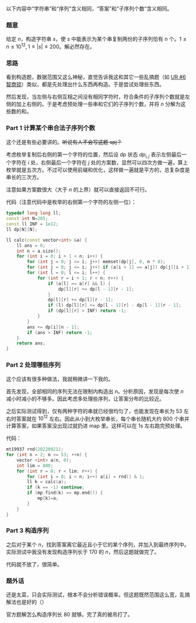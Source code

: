 以下内容中“字符串”和“序列”含义相同，“答案”和“子序列个数”含义相同。

### 题意

给定 $n$，构造字符串 $s$，使 $s$ 中能表示为某个串复制两份的子序列恰有 $n$ 个。$1\le n \le 10^{12}, 1\le |s| \le 200$。解必然存在。

### 思路

看到构造题，数据范围又这么神秘，直觉告诉我这和其它一些乱搞题（如 [UR #6 智商锁](https://uoj.ac/problem/75)）类似，都是先处理出什么东西再构造。于是尝试处理些东西。

然后发现，当左侧与右侧互相之间没有相同字符时，符合条件的子序列个数就是左侧的加上右侧的。于是考虑预处理一些串和它们的子序列个数，并将 $n$ 分解为这些数的和。

### Part 1 计算某个串合法子序列个数

这个还是有些必要讲的。~~听说有人不会写这题 spj？~~

考虑枚举复制后右侧的第一个字符的位置，然后设 dp 状态 $dp_{i,j}$ 表示左侧最后一个字符在 $i$ 处，右侧最后一个字符在 $j$ 处的方案数，显然可以四次方做一遍，算上枚举就是五次方。不过可以使用前缀和优化，这样做一遍就是平方的，总复杂度是串长的三次方。

注意如果方案数很大（大于 $n$ 的上界）就可以直接返回不可行。

代码（注意代码中是枚举的右侧第一个字符的左侧一位）：

```cpp
typedef long long ll;
const int N=205;
const ll INF = 1e12;
ll dp[N][N];

ll calc(const vector<int> &a) {
	ll ans = 0; 
	int n = a.size();
	for (int i = 0; i + 1 < n; i++) {
		for (int j = 0; j <= i; j++) memset(dp[j], 0, n * 8);
		for (int j = 0; j <= i; j++) if (a[i + 1] == a[j]) dp[j][i + 1] = 1;
		for (int l = 0; l <= i; l++) {
			for (int r = i + 1; r < n; r++) {
				if (a[l] == a[r] && l) {
					dp[l][r] += dp[l - 1][r - 1];
				}
				dp[l][r] += dp[l][r - 1];
				if (l) dp[l][r] += dp[l - 1][r] - dp[l - 1][r - 1];
				if (dp[l][r] > INF) return -1;
			}
		}
		ans += dp[i][n - 1];
		if (ans > INF) return -1;
	}
	return ans;
}
```

### Part 2 处理哪些序列

这个应该有很多种做法，我就稍微讲一下我的。

首先发现，全部相同的序列无法在限制内构造出 $n$。分析原因，发现是每次使 $n$ 减小时减小的不够多。因此考虑多处理些序列，让答案分布的比较近。

之后实际测试得到，仅有两种字符的串就已经很均匀了，也能发现在串长为 $53$ 左右时答案就在 $10^{12}$ 左右。因此从小到大枚举串长，每个串长随机大约 $800$ 个串并计算答案，如果答案没出现过就扔进 map 里。这样可以在 1s 左右跑完预处理。

代码：

```cpp
mt19937 rnd(20220921);
for (int n = 2; n <= 53; ++n) {
	vector <int> a(n, 0);
	int lim = 800;
	for (int r = 0; r < lim; r++) {
		for (int i = 0; i < n; i++) a[i] = rnd() & 1;
		ll k = calc(a);
		if (k == -1) continue;
		if (mp.find(k) == mp.end()) {
			mp[k]=a;
		}
	}
}
```

### Part 3 构造序列

之后对于某个 $n$，找到答案离它最近且小于它的某个序列，并加入到最终序列中。实际测试中我没有发现构造序列长于 $170$ 的 $n$，然后这题就做完了。

代码就不放了，很简单。

### 题外话

还是太菜，只会实际测试，根本不会分析错误概率。但这题既然范围这么宽，乱搞解法也是好的（）

官方题解怎么构造序列长 $80$ 就够。完了真的被吊打了。

